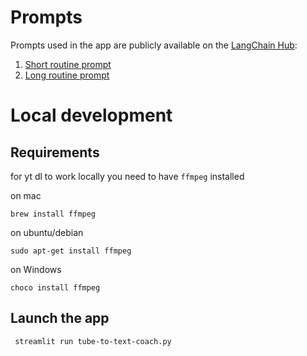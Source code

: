 # Prompts

Prompts used in the app are publicly 
available on the [LangChain Hub](https://docs.smith.langchain.com/category/hub):
1. [Short routine prompt](https://smith.langchain.com/hub/aaalexlit/sport-routine-to-program-short)
2. [Long routine prompt](https://smith.langchain.com/hub/aaalexlit/sport-routine-to-program)

# Local development

## Requirements
for yt dl to work locally you need to have `ffmpeg` installed

on mac
```shell
brew install ffmpeg
```

on ubuntu/debian
```shell
sudo apt-get install ffmpeg
```

on Windows
```shell
choco install ffmpeg
```

## Launch the app

```shell
 streamlit run tube-to-text-coach.py     
```
